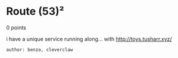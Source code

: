 # Route (53)²
0 points

i have a unique service running along... with http://toys.tusharr.xyz/

`author: benzo, cleverclaw`
